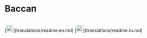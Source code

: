 # Вассап
<br/>
[<img title="Русский язык" alt="Русский язык" src="https://cdn.staticaly.com/gh/hjnilsson/country-flags/master/svg/en.svg" width="22">](translations/readme.en.md)
[<img title="Русский язык" alt="Русский язык" src="https://cdn.staticaly.com/gh/hjnilsson/country-flags/master/svg/ru.svg" width="22">](translations/readme.ru.md)

